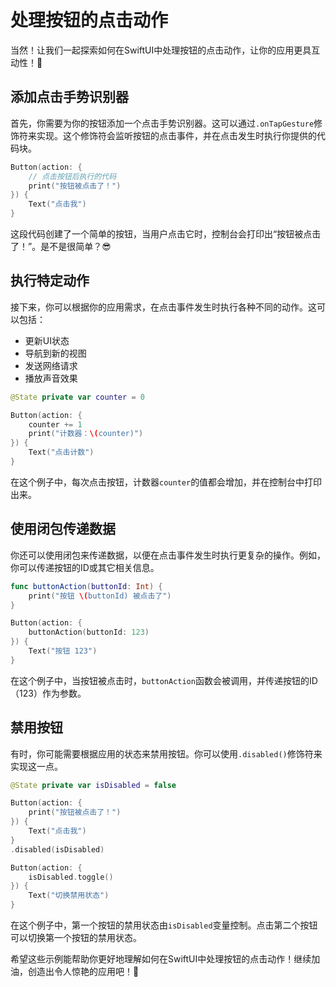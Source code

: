 ﻿# 处理按钮的点击动作

当然！让我们一起探索如何在SwiftUI中处理按钮的点击动作，让你的应用更具互动性！🎉

## 添加点击手势识别器

首先，你需要为你的按钮添加一个点击手势识别器。这可以通过`.onTapGesture`修饰符来实现。这个修饰符会监听按钮的点击事件，并在点击发生时执行你提供的代码块。

```swift
Button(action: {
    // 点击按钮后执行的代码
    print("按钮被点击了！")
}) {
    Text("点击我")
}
```

这段代码创建了一个简单的按钮，当用户点击它时，控制台会打印出“按钮被点击了！”。是不是很简单？😎

## 执行特定动作

接下来，你可以根据你的应用需求，在点击事件发生时执行各种不同的动作。这可以包括：

*   更新UI状态
*   导航到新的视图
*   发送网络请求
*   播放声音效果

```swift
@State private var counter = 0

Button(action: {
    counter += 1
    print("计数器：\(counter)")
}) {
    Text("点击计数")
}
```

在这个例子中，每次点击按钮，计数器`counter`的值都会增加，并在控制台中打印出来。

## 使用闭包传递数据

你还可以使用闭包来传递数据，以便在点击事件发生时执行更复杂的操作。例如，你可以传递按钮的ID或其它相关信息。

```swift
func buttonAction(buttonId: Int) {
    print("按钮 \(buttonId) 被点击了")
}

Button(action: {
    buttonAction(buttonId: 123)
}) {
    Text("按钮 123")
}
```

在这个例子中，当按钮被点击时，`buttonAction`函数会被调用，并传递按钮的ID（123）作为参数。

## 禁用按钮

有时，你可能需要根据应用的状态来禁用按钮。你可以使用`.disabled()`修饰符来实现这一点。

```swift
@State private var isDisabled = false

Button(action: {
    print("按钮被点击了！")
}) {
    Text("点击我")
}
.disabled(isDisabled)

Button(action: {
    isDisabled.toggle()
}) {
    Text("切换禁用状态")
}
```

在这个例子中，第一个按钮的禁用状态由`isDisabled`变量控制。点击第二个按钮可以切换第一个按钮的禁用状态。

希望这些示例能帮助你更好地理解如何在SwiftUI中处理按钮的点击动作！继续加油，创造出令人惊艳的应用吧！🚀
